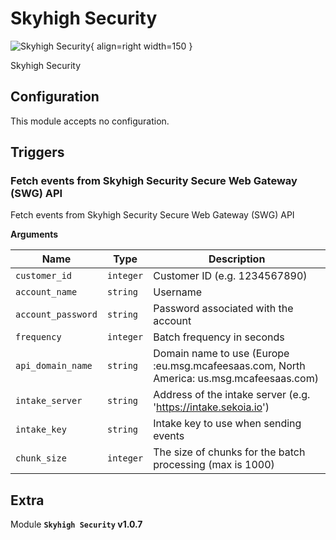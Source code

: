 # Skyhigh Security

![Skyhigh Security](/assets/playbooks/library/skyhigh-security.png){ align=right width=150 }

Skyhigh Security

## Configuration

This module accepts no configuration.

## Triggers

### Fetch events from Skyhigh Security Secure Web Gateway (SWG) API

Fetch events from Skyhigh Security Secure Web Gateway (SWG) API

**Arguments**

| Name      |  Type   |  Description  |
| --------- | ------- | --------------------------- |
| `customer_id` | `integer` | Customer ID (e.g. 1234567890) |
| `account_name` | `string` | Username |
| `account_password` | `string` | Password associated with the account |
| `frequency` | `integer` | Batch frequency in seconds |
| `api_domain_name` | `string` | Domain name to use (Europe :eu.msg.mcafeesaas.com, North America: us.msg.mcafeesaas.com) |
| `intake_server` | `string` | Address of the intake server (e.g. 'https://intake.sekoia.io') |
| `intake_key` | `string` | Intake key to use when sending events |
| `chunk_size` | `integer` | The size of chunks for the batch processing (max is 1000) |


## Extra

Module **`Skyhigh Security` v1.0.7**